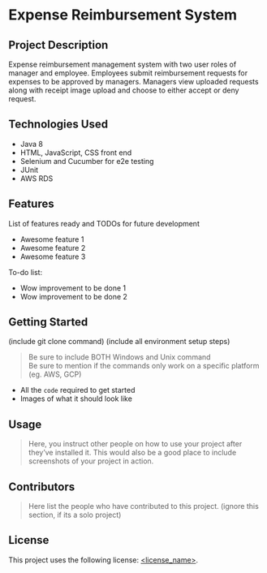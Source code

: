 # Expense Reimbursement System

## Project Description

Expense reimbursement management system with two user roles of manager and employee. Employees submit reimbursement requests for expenses to be approved by managers. Managers view uploaded requests along with receipt image upload and choose to either accept or deny request.

## Technologies Used

* Java 8
* HTML, JavaScript, CSS front end
* Selenium and Cucumber for e2e testing
* JUnit
* AWS RDS 

## Features

List of features ready and TODOs for future development
* Awesome feature 1
* Awesome feature 2
* Awesome feature 3

To-do list:
* Wow improvement to be done 1
* Wow improvement to be done 2

## Getting Started
   
(include git clone command)
(include all environment setup steps)

> Be sure to include BOTH Windows and Unix command  
> Be sure to mention if the commands only work on a specific platform (eg. AWS, GCP)

- All the `code` required to get started
- Images of what it should look like

## Usage

> Here, you instruct other people on how to use your project after they’ve installed it. This would also be a good place to include screenshots of your project in action.

## Contributors

> Here list the people who have contributed to this project. (ignore this section, if its a solo project)

## License

This project uses the following license: [<license_name>](<link>).
